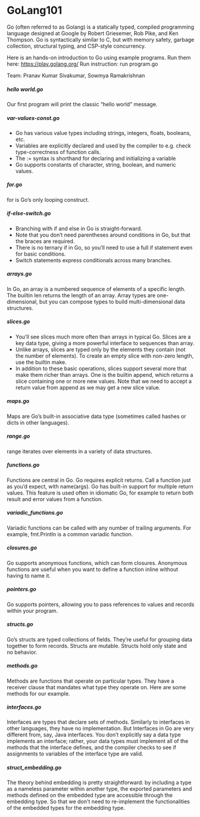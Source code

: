 # GoLang101


Go (often referred to as Golang) is a statically typed, compiled programming language designed at Google by Robert Griesemer, Rob Pike, and Ken Thompson. Go is syntactically similar to C, but with memory safety, garbage collection, structural typing, and CSP-style concurrency.

Here is an hands-on introduction to Go using example programs.
Run them here: https://play.golang.org/
Run instruction: run program.go

Team: Pranav Kumar Sivakumar, Sowmya Ramakrishnan

##### hello world.go

Our first program will print the classic “hello world” message.

##### var-values-const.go

  - Go has various value types including strings, integers, floats, booleans, etc. 
  - Variables are explicitly declared and used by the compiler to e.g. check type-correctness of function calls.
  - The := syntax is shorthand for declaring and initializing a variable
  - Go supports constants of character, string, boolean, and numeric values.
##### for.go

for is Go’s only looping construct.

#####  if-else-switch.go

  - Branching with if and else in Go is straight-forward.
  - Note that you don’t need parentheses around conditions in Go, but that the braces are required.
  - There is no ternary if in Go, so you’ll need to use a full if statement even for basic conditions.
  - Switch statements express conditionals across many branches.

##### arrays.go

In Go, an array is a numbered sequence of elements of a specific length. The builtin len returns the length of an array.
Array types are one-dimensional, but you can compose types to build multi-dimensional data structures.

##### slices.go

  - You’ll see slices much more often than arrays in typical Go. Slices are a key data type, giving a more powerful interface to sequences than array.
  - Unlike arrays, slices are typed only by the elements they contain (not the number of elements). To create an empty slice with non-zero length, use the builtin make.
  - In addition to these basic operations, slices support several more that make them richer than arrays. One is the builtin append, which returns a slice containing one or more new values. Note that we need to accept a return value from append as we may get a new slice value.

##### maps.go

Maps are Go’s built-in associative data type (sometimes called hashes or dicts in other languages).

##### range.go

range iterates over elements in a variety of data structures.

##### functions.go

Functions are central in Go. Go requires explicit returns. Call a function just as you’d expect, with name(args).
Go has built-in support for multiple return values. This feature is used often in idiomatic Go, for example to return both result and error values from a function.

##### variadic_functions.go

Variadic functions can be called with any number of trailing arguments. For example, fmt.Println is a common variadic function.

##### closures.go

Go supports anonymous functions, which can form closures. Anonymous functions are useful when you want to define a function inline without having to name it.

##### pointers.go

Go supports pointers, allowing you to pass references to values and records within your program.

##### structs.go

Go’s structs are typed collections of fields. They’re useful for grouping data together to form records. Structs are mutable. Structs hold only state and no behavior.

##### methods.go

Methods are functions that operate on particular types. They have a receiver clause that mandates what type they operate on. Here are some methods for our example.

##### interfaces.go

Interfaces are types that declare sets of methods. Similarly to interfaces in other languages, they have no implementation. 
But Interfaces in Go are very different from, say, Java interfaces. You don’t explicitly say a data type implements an interface; rather, your data types must implement all of the methods that the interface defines, and the compiler checks to see if assignments to variables of the interface type are valid.

##### struct_embedding.go

The theory behind embedding is pretty straightforward: by including a type as a nameless parameter within another type, the exported parameters and methods defined on the embedded type are accessible through the embedding type. 
So that we don't need to re-implement the functionalities of the embedded types for the embedding type.
